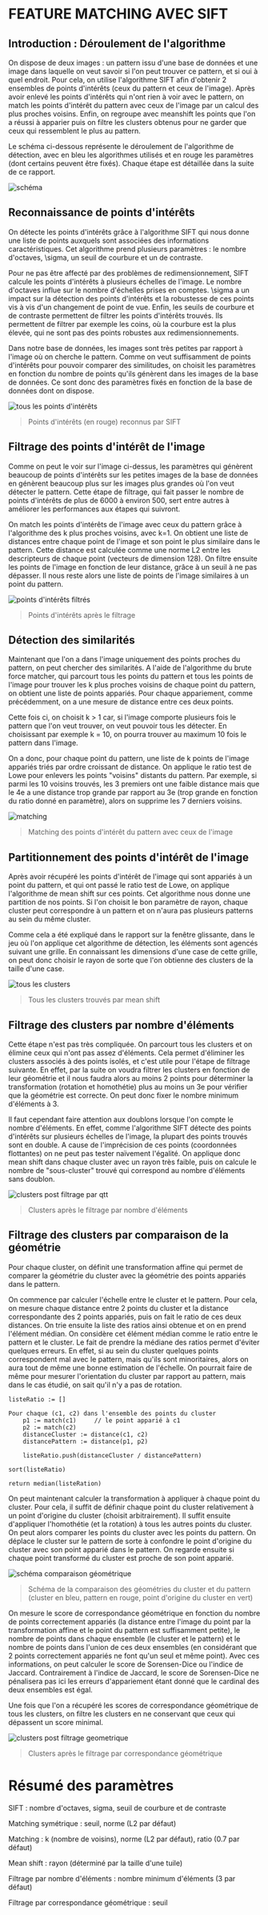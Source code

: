 # FEATURE MATCHING AVEC SIFT

## Introduction : Déroulement de l'algorithme

On dispose de deux images : un pattern issu d'une base de données et une image dans laquelle on veut savoir si l'on peut trouver ce pattern, et si oui à quel endroit. Pour cela, on utilise l'algorithme SIFT afin d'obtenir 2 ensembles de points d'intérêts (ceux du pattern et ceux de l'image). Après avoir enlevé les points d'intérêts qui n'ont rien à voir avec le pattern, on match les points d'intérêt du pattern avec ceux de l'image par un calcul des plus proches voisins. Enfin, on regroupe avec meanshift les points que l'on a réussi à apparier puis on filtre les clusters obtenus pour ne garder que ceux qui ressemblent le plus au pattern.

Le schéma ci-dessous représente le déroulement de l'algorithme de détection, avec en bleu les algorithmes utilisés et en rouge les paramètres (dont certains peuvent être fixés). Chaque étape est détaillée dans la suite de ce rapport.

![schéma](https://imagizer.imageshack.com/img924/3881/CtcxLn.png)


## Reconnaissance de points d'intérêts

On détecte les points d'intérêts grâce à l'algorithme SIFT qui nous donne une liste de points auxquels sont associées des informations caractéristiques. Cet algorithme prend plusieurs paramètres : le nombre d'octaves, \sigma, un seuil de courbure et un de contraste.

Pour ne pas être affecté par des problèmes de redimensionnement, SIFT calcule les points d'intérêts à plusieurs échelles de l'image. Le nombre d'octaves influe sur le nombre d'échelles prises en comptes. \sigma a un impact sur la détection des points d'intérêts et la robustesse de ces points vis à vis d'un changement de point de vue. Enfin, les seuils de courbure et de contraste permettent de filtrer les points d'intérêts trouvés. Ils permettent de filtrer par exemple les coins, où la courbure est la plus élevée, qui ne sont pas des points robustes aux redimensionnements.

Dans notre base de données, les images sont très petites par rapport à l'image où on cherche le pattern. Comme on veut suffisamment de points d'intérêts pour pouvoir comparer des similitudes, on choisit les paramètres en fonction du nombre de points qu'ils génèrent dans les images de la base de données. Ce sont donc des paramètres fixés en fonction de la base de données dont on dispose.

![tous les points d'intérêts](https://imagizer.imageshack.com/img922/7152/YRI8oq.png)
> Points d'intérêts (en rouge) reconnus par SIFT
<!--- --->


## Filtrage des points d'intérêt de l'image

Comme on peut le voir sur l'image ci-dessus, les paramètres qui génèrent beaucoup de points d'intérêts sur les petites images de la base de données en génèrent beaucoup plus sur les images plus grandes où l'on veut détecter le pattern. Cette étape de filtrage, qui fait passer le nombre de points d'intérêts de plus de 6000 à environ 500, sert entre autres à améliorer les performances aux étapes qui suivront.

On match les points d'intérêts de l'image avec ceux du pattern grâce à l'algorithme des k plus proches voisins, avec k=1. On obtient une liste de distances entre chaque point de l'image et son point le plus similaire dans le pattern. Cette distance est calculée comme une norme L2 entre les descripteurs de chaque point (vecteurs de dimension 128). On filtre ensuite les points de l'image en fonction de leur distance, grâce à un seuil à ne pas dépasser. Il nous reste alors une liste de points de l'image similaires à un point du pattern.

![points d'intérêts filtrés](https://imagizer.imageshack.com/img923/9118/qLEXXU.png)
> Points d'intérêts après le filtrage
<!--- --->


## Détection des similarités

Maintenant que l'on a dans l'image uniquement des points proches du pattern, on peut chercher des similarités. A l'aide de l'algorithme du brute force matcher, qui parcourt tous les points du pattern et tous les points de l'image pour trouver les k plus proches voisins de chaque point du pattern, on obtient une liste de points appariés. Pour chaque appariement, comme précédemment, on a une mesure de distance entre ces deux points.

Cette fois ci, on choisit k > 1 car, si l'image comporte plusieurs fois le pattern que l'on veut trouver, on veut pouvoir tous les détecter. En choisissant par exemple k = 10, on pourra trouver au maximum 10 fois le pattern dans l'image.

On a donc, pour chaque point du pattern, une liste de k points de l'image appariés triés par ordre croissant de distance. On applique le ratio test de Lowe pour enlevers les points "voisins" distants du pattern. Par exemple, si parmi les 10 voisins trouvés, les 3 premiers ont une faible distance mais que le 4e a une distance trop grande par rapport au 3e (trop grande en fonction du ratio donné en paramètre), alors on supprime les 7 derniers voisins.

![matching](https://imagizer.imageshack.com/img921/4708/4Dr3vv.png)
> Matching des points d'intérêt du pattern avec ceux de l'image
<!--- --->


## Partitionnement des points d'intérêt de l'image

Après avoir récupéré les points d'intérêt de l'image qui sont appariés à un point du pattern, et qui ont passé le ratio test de Lowe, on applique l'algorithme de mean shift sur ces points. Cet algorithme nous donne une partition de nos points. Si l'on choisit le bon paramètre de rayon, chaque cluster peut correspondre à un pattern et on n'aura pas plusieurs patterns au sein du même cluster.

Comme cela a été expliqué dans le rapport sur la fenêtre glissante, dans le jeu où l'on applique cet algorithme de détection, les éléments sont agencés suivant une grille. En connaissant les dimensions d'une case de cette grille, on peut donc choisir le rayon de sorte que l'on obtienne des clusters de la taille d'une case.

![tous les clusters](https://imagizer.imageshack.com/img922/509/Tzf2EW.png)
> Tous les clusters trouvés par mean shift
<!--- --->


## Filtrage des clusters par nombre d'éléments

Cette étape n'est pas très compliquée. On parcourt tous les clusters et on élimine ceux qui n'ont pas assez d'éléments. Cela permet d'éliminer les clusters associés à des points isolés, et c'est utile pour l'étape de filtrage suivante. En effet, par la suite on voudra filtrer les clusters en fonction de leur géométrie et il nous faudra alors au moins 2 points pour déterminer la transformation (rotation et homothétie) plus au moins un 3e pour vérifier que la géométrie est correcte. On peut donc fixer le nombre minimum d'éléments à 3.

Il faut cependant faire attention aux doublons lorsque l'on compte le nombre d'éléments. En effet, comme l'algorithme SIFT détecte des points d'intérêts sur plusieurs échelles de l'image, la plupart des points trouvés sont en double. A cause de l'imprécision de ces points (coordonnées flottantes) on ne peut pas tester naïvement l'égalité. On applique donc mean shift dans chaque cluster avec un rayon très faible, puis on calcule le nombre de "sous-cluster" trouvé qui correspond au nombre d'éléments sans doublon.

![clusters post filtrage par qtt](https://imagizer.imageshack.com/img922/2644/P8yR51.png)
> Clusters après le filtrage par nombre d'éléments
<!--- --->


## Filtrage des clusters par comparaison de la géométrie

Pour chaque cluster, on définit une transformation affine qui permet de comparer la géométrie du cluster avec la géométrie des points appariés dans le pattern.

On commence par calculer l'échelle entre le cluster et le pattern. Pour cela, on mesure chaque distance entre 2 points du cluster et la distance correspondante des 2 points appariés, puis on fait le ratio de ces deux distances. On trie ensuite la liste des ratios ainsi obtenue et on en prend l'élément médian. On considère cet élément médian comme le ratio entre le pattern et le cluster. Le fait de prendre la médiane des ratios permet d'éviter quelques erreurs. En effet, si au sein du cluster quelques points correspondent mal avec le pattern, mais qu'ils sont minoritaires, alors on aura tout de même une bonne estimation de l'échelle. On pourrait faire de même pour mesurer l'orientation du cluster par rapport au pattern, mais dans le cas étudié, on sait qu'il n'y a pas de rotation.

	listeRatio := []

	Pour chaque (c1, c2) dans l'ensemble des points du cluster
		p1 := match(c1)		// le point apparié à c1
		p2 := match(c2)
		distanceCluster := distance(c1, c2)
		distancePattern := distance(p1, p2)
	
		listeRatio.push(distanceCluster / distancePattern)

	sort(listeRatio)
	
	return median(listeRation)

On peut maintenant calculer la transformation à appliquer à chaque point du cluster. Pour cela, il suffit de définir chaque point du cluster relativement à un point d'origine du cluster (choisit arbitrairement). Il suffit ensuite d'appliquer l'homothétie (et la rotation) à tous les autres points du cluster. On peut alors comparer les points du cluster avec les points du pattern. On déplace le cluster sur le pattern de sorte à confondre le point d'origine du cluster avec son point apparié dans le pattern. On regarde ensuite si chaque point transformé du cluster est proche de son point apparié.

![schéma comparaison géométrique](https://imagizer.imageshack.com/img923/5113/aDGULs.png)
> Schéma de la comparaison des géométries du cluster et du pattern (cluster en bleu, pattern en rouge, point d'origine du cluster en vert)
<!--- --->

On mesure le score de correspondance géométrique en fonction du nombre de points correctement appariés (la distance entre l'image du point par la transformation affine et le point du pattern est suffisamment petite), le nombre de points dans chaque ensemble (le cluster et le pattern) et le nombre de points dans l'union de ces deux ensembles (en considérant que 2 points correctement appariés ne font qu'un seul et même point). Avec ces informations, on peut calculer le score de Sorensen-Dice ou l'indice de Jaccard. Contrairement à l'indice de Jaccard, le score de Sorensen-Dice ne pénalisera pas ici les erreurs d'appariement étant donné que le cardinal des deux ensembles est égal.

Une fois que l'on a récupéré les scores de correspondance géométrique de tous les clusters, on filtre les clusters en ne conservant que ceux qui dépassent un score minimal.

![clusters post filtrage geometrique](https://imagizer.imageshack.com/img924/8825/8IwFOp.png)
> Clusters après le filtrage par correspondance géométrique
<!--- --->


# Résumé des paramètres

SIFT : nombre d'octaves, sigma, seuil de courbure et de contraste

Matching symétrique : seuil, norme (L2 par défaut)

Matching : k (nombre de voisins), norme (L2 par défaut), ratio (0.7 par défaut)

Mean shift : rayon (déterminé par la taille d'une tuile)

Filtrage par nombre d'éléments : nombre minimum d'éléments (3 par défaut)

Filtrage par correspondance géométrique : seuil